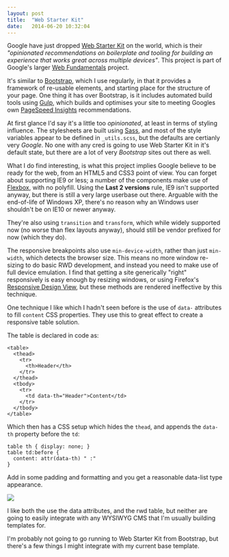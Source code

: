 ```yaml
---
layout: post
title:  "Web Starter Kit"
date:   2014-06-20 10:32:04
---
```


Google have just dropped [Web Starter Kit](https://developers.google.com/web/starter-kit/) on the world, which is their _"opinionated recommendations on boilerplate and tooling for building an experience that works great across multiple devices"_. This project is part of Google's larger [Web Fundamentals](https://developers.google.com/web/fundamentals/) project.

It's similar to [Bootstrap](http://getbootstrap.com/), which I use regularly, in that it provides a framework of re-usable elements, and starting place for the structure of your page. One thing it has over Bootstrap, is it includes automated build tools using [Gulp](http://gulpjs.com/), which builds and optimises your site to meeting Googles own [PageSpeed Insights](https://developers.google.com/speed/pagespeed/insights/) recommendations.

At first glance I'd say it's a little too _opinionated_, at least in terms of styling influence. The stylesheets are built using [Sass](http://sass-lang.com/), and most of the style variables appear to be defined in `_utils.scss`, but the defaults are certianly very _Google_. No one with any cred is going to use Web Starter Kit in it's default state, but there are a lot of very _Bootstrap_ sites out there as well.

What I do find interesting, is what this project implies Google believe to be ready for the web, from an HTML5 and CSS3 point of view. You can forget about supporting IE9 or less; a number of the components make use of [Flexbox](https://developer.mozilla.org/en-US/docs/Web/Guide/CSS/Flexible_boxes), with no polyfill. Using the __Last 2 versions__ rule, IE9 isn't supported anyway, but there is still a very large userbase out there. Arguable with the end-of-life of Windows XP, there's no reason why an Windows user shouldn't be on IE10 or newer anyway.

They're also using `transition` and `transform`, which while widely supported now (no worse than flex layouts anyway), should still be vendor prefixed for now (which they do).

The responsive breakpoints also use `min-device-width`, rather than just `min-width`, which detects the browser size. This means no more window re-sizing to do basic RWD development, and instead you need to make use of full device emulation. I find that getting a site generically "right" responsively is easy enough by resizing windows, or using Firefox's [Responsive Design View](https://developer.mozilla.org/en-US/docs/Tools/Responsive_Design_View), but these methods are rendered ineffective by this technique.

One technique I like which I hadn't seen before is the use of `data-` attributes to fill `content` CSS properties. They use this to great effect to create a responsive table solution.

The table is declared in code as:

    <table>
      <thead>
        <tr>
          <th>Header</th>
        </tr>
      </thead>
      <tbody>
        <tr>
          <td data-th="Header">Content</td>
        </tr>
      </tbody>
    </table>

Which then has a CSS setup which hides the `thead`, and appends the `data-th` property before the `td`:

    table th { display: none; }
    table td:before {
      content: attr(data-th) " :"
    }

Add in some padding and formatting and you get a reasonable data-list type appearance.

<img src="/img/posts/2014-06-20-web-starter-kit/table-datalist.png">

I like both the use the data attributes, and the rwd table, but neither are going to easily integrate with any WYSIWYG CMS that I'm usually building templates for.

I'm probably not going to go running to Web Starter Kit from Bootstrap, but there's a few things I might integrate with my current base template.
